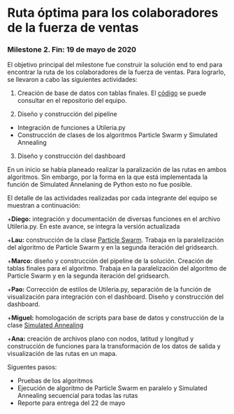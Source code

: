 
Ruta óptima para los colaboradores de la fuerza de ventas
==============================

### Milestone 2. Fin: 19 de mayo de 2020

El objetivo principal del milestone fue construir la solución end to end para encontrar la ruta de los colaboradores de la fuerza de ventas. Para lograrlo, se llevaron a cabo las siguientes actividades: 

1. Creación de base de datos con tablas finales. El [código](https://github.com/lauragmz/proyecto-final-mno2020/tree/master/src/sql) se puede consultar en el repositorio del equipo. 

2. Diseño y construcción del pipeline

+ Integración de funciones a Utileria.py
+ Construcción de clases de los algoritmos Particle Swarm y Simulated Annealing

3. Diseño y construcción del dashboard

En un inicio se había planeado realizar la paralización de las rutas en ambos algoritmos. Sin embargo, por la forma en la que está implementada la función de Simulated Annelaning de Python esto no fue posible. 


El detalle de las actividades realizadas por cada integrante del equipo se muestran a continuación:

+**Diego:** integración y documentación de diversas funciones en el archivo Utileria.py. En este avance, se integra la versión actualizada

+**Lau:** construcción de la clase [Particle Swarm](https://github.com/lauragmz/analisis-numerico-computo-cientifico/blob/mno-2020-1/proyecto_final/proyectos/equipos/equipos_1_y_4/avance2/codigo/particle_swarm.py). Trabaja en la paralelización del algoritmo de Particle Swarm y en la segunda iteración del gridsearch. 

+**Marco:** diseño y construcción del pipeline de la solución. Creación de tablas finales para el algoritmo. Trabaja en la paralelización del algoritmo de Particle Swarm y en la segunda iteración del gridsearch.

+**Pao:** Corrección de estilos de Utileria.py, separación de la función de visualización para integración con el dashboard. Diseño y construcción del dashboard. 

+**Miguel:** homologación de scripts para base de datos y construcción de la clase [Simulated Annealing](https://github.com/lauragmz/analisis-numerico-computo-cientifico/blob/mno-2020-1/proyecto_final/proyectos/equipos/equipos_1_y_4/avance2/codigo/simulated_annealing.py)

+**Ana:** creación de archivos plano con nodos, latitud y longitud y construcción de funciones para la transformación de los datos de salida y visualización de las rutas en un mapa. 

Siguentes pasos:  

+ Pruebas de los algoritmos
+ Ejecución de algoritmo de Particle Swarm en paralelo y Simulated Annealing secuencial para todas las rutas
+ Reporte para entrega del 22 de mayo


